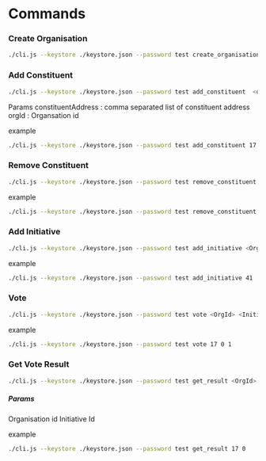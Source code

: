 # Commands

### Create Organisation
```sh
./cli.js --keystore ./keystore.json --password test create_organisation
```

### Add Constituent

```sh
./cli.js --keystore ./keystore.json --password test add_constituent  <orgId> <constituentAddress>
```

Params
constituentAddress : comma separated list of constituent address
orgId : Organsation id

example
```sh
./cli.js --keystore ./keystore.json --password test add_constituent 17 0x9ace976f2f06f2d2815a93f1866011007171fdb2,0xde0B295669a9FD93d5F28D9Ec85E40f4cb697BAe
```

### Remove Constituent

```sh
./cli.js --keystore ./keystore.json --password test remove_constituent <orgId> <constituentAddress>
```
example
```sh
./cli.js --keystore ./keystore.json --password test remove_constituent 17 0x9ace976f2f06f2d2815a93f1866011007171fdb2
```

### Add Initiative

```sh
./cli.js --keystore ./keystore.json --password test add_initiative <OrgId> <intiative> (in json format )
```

example
```sh
./cli.js --keystore ./keystore.json --password test add_initiative 41 '{"initiativeTitle":"one","ballotOptions":[1,2,3,4],"expiryTime":1556700062459,"allowAnyOne": true}'
```

### Vote

```sh
./cli.js --keystore ./keystore.json --password test vote <OrgId> <InitiativeId> <choice>
```

example
```sh
./cli.js --keystore ./keystore.json --password test vote 17 0 1
```

### Get Vote Result

```sh
./cli.js --keystore ./keystore.json --password test get_result <OrgId> <initiativeId>
```

##### Params
Organisation id
Initiative Id

example
```sh
./cli.js --keystore ./keystore.json --password test get_result 17 0
```
